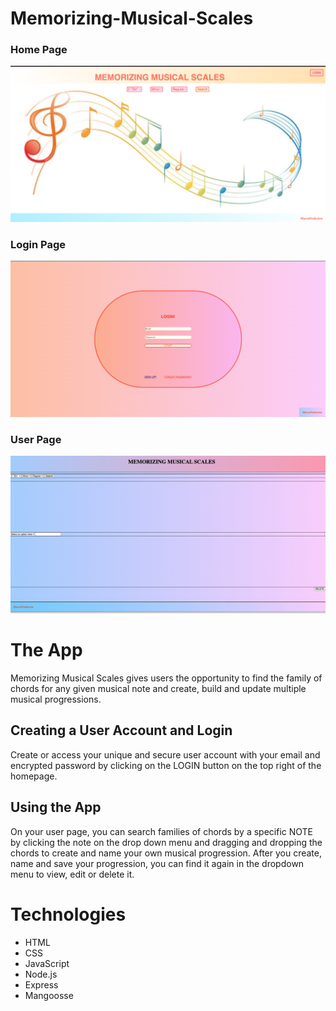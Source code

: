 # Memorizing-Musical-Scales


### Home Page
![Final Image](./frontend/public/img/appImg1.png)

### Login Page
![Final Image whit the first round ](./frontend/public/img/appImg2.png)

### User Page
![Final Image whit the first round ](./frontend/public/img/appImg3.png)


# The App

Memorizing Musical Scales gives users the opportunity to find the family of chords for any given musical note and create, build and update multiple musical progressions.

## Creating a User Account and Login

Create or access your unique and secure user account with your email and encrypted password by clicking on  the LOGIN button on the top right of the homepage.

## Using the App

On your user page, you can search families of chords by a specific NOTE by clicking the note on the drop down menu and dragging and dropping the chords to create and name your own musical progression. After you create, name and save your progression, you can find it again in the dropdown menu to view, edit or delete it. 



# Technologies
- HTML
- CSS
- JavaScript
- Node.js
- Express
- Mangoosse



